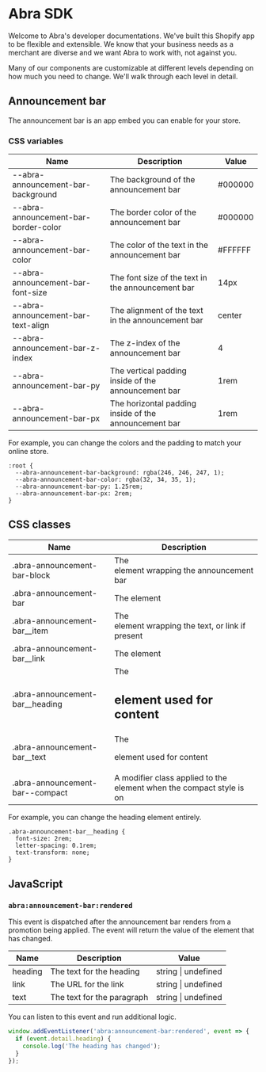# Abra SDK

Welcome to Abra's developer documentations. We've built this Shopify app to be flexible and extensible. We know that your business needs as a merchant are diverse and we want Abra to work with, not against you.

Many of our components are customizable at different levels depending on how much you need to change. We'll walk through each level in detail.

## Announcement bar

The announcement bar is an app embed you can enable for your store.

### CSS variables

| Name                                 | Description                                           | Value   |
| ------------------------------------ | ----------------------------------------------------- | ------- |
| --abra-announcement-bar-background   | The background of the announcement bar                | #000000 |
| --abra-announcement-bar-border-color | The border color of the announcement bar              | #000000 |
| --abra-announcement-bar-color        | The color of the text in the announcement bar         | #FFFFFF |
| --abra-announcement-bar-font-size    | The font size of the text in the announcement bar     | 14px    |
| --abra-announcement-bar-text-align   | The alignment of the text in the announcement bar     | center  |
| --abra-announcement-bar-z-index      | The z-index of the announcement bar                   | 4       |
| --abra-announcement-bar-py           | The vertical padding inside of the announcement bar   | 1rem    |
| --abra-announcement-bar-px           | The horizontal padding inside of the announcement bar | 1rem    |

For example, you can change the colors and the padding to match your online store.

```
:root {
  --abra-announcement-bar-background: rgba(246, 246, 247, 1);
  --abra-announcement-bar-color: rgba(32, 34, 35, 1);
  --abra-announcement-bar-py: 1.25rem;
  --abra-announcement-bar-px: 2rem;
}

```

## CSS classes

| Name                              | Description                                                                                    |
| --------------------------------- | ---------------------------------------------------------------------------------------------- |
| .abra-announcement-bar-block      | The <div /> element wrapping the announcement bar                                              |
| .abra-announcement-bar            | The <abra-announcement-bar /> element                                                          |
| .abra-announcement-bar\_\_item    | The <div /> element wrapping the text, or link if present                                      |
| .abra-announcement-bar\_\_link    | The <a /> element                                                                              |
| .abra-announcement-bar\_\_heading | The <h2 /> element used for content                                                            |
| .abra-announcement-bar\_\_text    | The <p /> element used for content                                                             |
| .abra-announcement-bar--compact   | A modifier class applied to the <abra-announcement-bar /> element when the compact style is on |

For example, you can change the heading element entirely.

```
.abra-announcement-bar__heading {
  font-size: 2rem;
  letter-spacing: 0.1rem;
  text-transform: none;
}
```

## JavaScript

### `abra:announcement-bar:rendered`

This event is dispatched after the announcement bar renders from a promotion being applied. The event will return the value of the element that has changed.

| Name    | Description                | Value               |
| ------- | -------------------------- | ------------------- |
| heading | The text for the heading   | string \| undefined |
| link    | The URL for the link       | string \| undefined |
| text    | The text for the paragraph | string \| undefined |

You can listen to this event and run additional logic.

```javascript
window.addEventListener('abra:announcement-bar:rendered', event => {
  if (event.detail.heading) {
    console.log('The heading has changed');
  }
});
```
